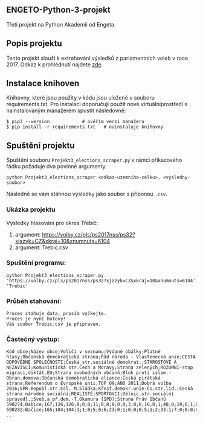 ## ENGETO-Python-3-projekt
Třetí projekt na Python Akademii od Engeta.

## Popis projektu
Tento projekt slouží k extrahování výsledků z parlamentních voleb v roce 2017. Odkaz k prohlédnutí najdete [zde](https://volby.cz/pls/ps2017nss/ps3?xjazyk=CZ).

## Instalace knihoven
Knihovny, které jsou použity v kódu jsou uložené v souboru requirements.txt.
Pro instalaci doporučuji použít nové virtuálníprostředí s nainstalovaným manažerem spustit následovně:

    $ pip3 --version			# ověřím verzi manažeru
    $ pip install -r requirements.txt	# nainstaluje knihovny

## Spuštění projektu
Spuštění souboru `Projekt3_elections_scraper.py` v rámci příkazového řádku požaduje dva povinné argumenty.

    python Projekt3_elections_scraper <odkaz-uzemniho-celku>, <vysledny-soubor>
Následně se vám stáhnou výsledky jako soubor s příponou `.csv`.

### Ukázka projektu
Výsledky hlasování pro okres Třebíč:
1. argument: https://volby.cz/pls/ps2017nss/ps32?xjazyk=CZ&xkraj=10&xnumnuts=6104
2. argument: Trebic.csv

### Spuštění programu:
    python Projekt3_elections_scraper.py 'https://volby.cz/pls/ps2017nss/ps32?xjazyk=CZ&xkraj=10&xnumnuts=6104' 'Trebic'

### Průběh stahování:
    Proces stahuje data, prosím vyčkejte.
    Proces je nyní hotový!
    Váš soubor Trebic.csv je připraven.

### Částečný výstup:
    Kód obce;Název obce;Voliči v seznamu;Vydané obálky;Platné hlasy;Občanská demokratická strana;Řád národa - Vlastenecká unie;CESTA ODPOVĚDNÉ SPOLEČNOSTI;Česká str.sociálně demokrat.;STAROSTOVÉ A NEZÁVISLÍ;Komunistická str.Čech a Moravy;Strana zelených;ROZUMNÍ-stop migraci,diktát.EU;Strana svobodných občanů;Blok proti islam.-Obran.domova;Občanská demokratická aliance;Česká pirátská strana;Referendum o Evropské unii;TOP 09;ANO 2011;Dobrá volba 2016;SPR-Republ.str.Čsl. M.Sládka;Křesť.demokr.unie-Čs.str.lid.;Česká strana národně sociální;REALISTÉ;SPORTOVCI;Dělnic.str.sociální spravedl.;Svob.a př.dem.-T.Okamura (SPD);Strana Práv Občanů
    590274;Babice;167;126;126;9;0;0;11;0;8;9;0;0;3;0;0;16;0;1;40;0;19;0;1;0;0;7;2
    590282;Bačice;165;104;104;1;1;0;5;0;6;23;0;1;0;0;0;5;1;2;33;1;7;0;0;0;0;14;4
    ...